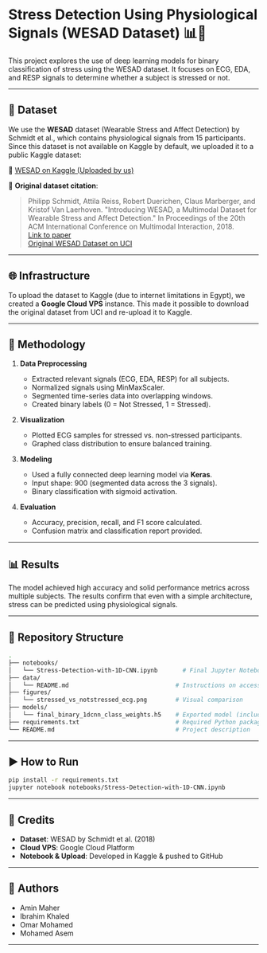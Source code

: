 # Stress Detection Using Physiological Signals (WESAD Dataset) 📊🧠

This project explores the use of deep learning models for binary classification of stress using the WESAD dataset. It focuses on ECG, EDA, and RESP signals to determine whether a subject is stressed or not.

---

## 📁 Dataset

We use the **WESAD** dataset (Wearable Stress and Affect Detection) by Schmidt et al., which contains physiological signals from 15 participants. Since this dataset is not available on Kaggle by default, we uploaded it to a public Kaggle dataset:

🔗 [WESAD on Kaggle (Uploaded by us)](https://www.kaggle.com/datasets/mohamedasem318/wesad-full-dataset)

📌 **Original dataset citation**:
> Philipp Schmidt, Attila Reiss, Robert Duerichen, Claus Marberger, and Kristof Van Laerhoven. "Introducing WESAD, a Multimodal Dataset for Wearable Stress and Affect Detection." In Proceedings of the 20th ACM International Conference on Multimodal Interaction, 2018.  
> [Link to paper](https://dl.acm.org/doi/10.1145/3242969.3242985)  
> [Original WESAD Dataset on UCI](https://archive.ics.uci.edu/dataset/465/wesad+wearable+stress+and+affect+detection)

---

## 🌐 Infrastructure

To upload the dataset to Kaggle (due to internet limitations in Egypt), we created a **Google Cloud VPS** instance. This made it possible to download the original dataset from UCI and re-upload it to Kaggle.

---

## 🧪 Methodology

1. **Data Preprocessing**
   - Extracted relevant signals (ECG, EDA, RESP) for all subjects.
   - Normalized signals using MinMaxScaler.
   - Segmented time-series data into overlapping windows.
   - Created binary labels (0 = Not Stressed, 1 = Stressed).

2. **Visualization**
   - Plotted ECG samples for stressed vs. non-stressed participants.
   - Graphed class distribution to ensure balanced training.

3. **Modeling**
   - Used a fully connected deep learning model via **Keras**.
   - Input shape: 900 (segmented data across the 3 signals).
   - Binary classification with sigmoid activation.

4. **Evaluation**
   - Accuracy, precision, recall, and F1 score calculated.
   - Confusion matrix and classification report provided.

---

## 📊 Results

The model achieved high accuracy and solid performance metrics across multiple subjects. The results confirm that even with a simple architecture, stress can be predicted using physiological signals.

---

## 📂 Repository Structure

```bash
.
├── notebooks/
│   └── Stress-Detection-with-1D-CNN.ipynb       # Final Jupyter Notebook
├── data/
│   └── README.md                              # Instructions on accessing the dataset
├── figures/
│   └── stressed_vs_notstressed_ecg.png        # Visual comparison
├── models/
│   └── final_binary_1dcnn_class_weights.h5    # Exported model (including architecture and weights)
├── requirements.txt                           # Required Python packages
└── README.md                                  # Project description
```

---

## ▶️ How to Run

```bash
pip install -r requirements.txt
jupyter notebook notebooks/Stress-Detection-with-1D-CNN.ipynb
```

---

## 📌 Credits

- **Dataset**: WESAD by Schmidt et al. (2018)
- **Cloud VPS**: Google Cloud Platform
- **Notebook & Upload**: Developed in Kaggle & pushed to GitHub

---

## 🧠 Authors

- Amin Maher
- Ibrahim Khaled
- Omar Mohamed
- Mohamed Asem

---
